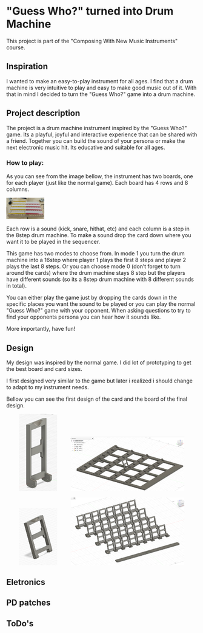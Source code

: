 # "Guess Who?" turned into Drum Machine

This project is part of the "Composing With New Music Instruments" course.

## Inspiration

I wanted to make an easy-to-play instrument for all ages. I find that a drum machine is very intuitive to play and easy to make good music out of it. With that in mind I decided to turn the "Guess Who?" game into a drum machine. 


## Project description

The project is a drum machine instrument inspired by the "Guess Who?" game. Its a playful, joyful and interactive experience that can be shared with a friend. Together you can build the sound of your persona or make the next electronic music hit. Its educative and suitable for all ages. 

### How to play:

As you can see from the image bellow, the instrument has two boards, one for each player (just like the normal game). Each board has 4 rows and 8 columns. 

<img src="./img/boards.jpeg" alt="Alt Text" width="100" title="Two board instrument">

Each row is a sound (kick, snare, hithat, etc) and each column is a step in the 8step drum machine. To make a sound drop the card down where you want it to be played in the sequencer.

This game has two modes to choose from. In mode 1 you turn the drum machine into a 16step where player 1 plays the first 8 steps and player 2 plays the last 8 steps. Or you can choose mode 0 (don’t forget to turn around the cards) where the drum machine stays 8 step but the players have different sounds (so its a 8step drum machine with 8 different sounds in total).

You can either play the game just by dropping the cards down in the specific places you want the sound to be played or you can play the normal "Guess Who?" game with your opponent. When asking questions to try to find your opponents persona you can hear how it sounds like.

More importantly, have fun!

## Design 

My design was inspired by the normal game. I did lot of prototyping to get the best board and card sizes. 

I first designed very similar to the game but later i realized i should change to adapt to my instrument needs.

Bellow you can see the first design of the card and the board of the final design.

<p align="middle">
  <img src="./img/card_before.png" alt="Alt Text" width="100" title="First card design">
&nbsp; &nbsp; &nbsp; &nbsp;
  <img src="./img/board_before.png" alt="Alt Text" width="300" title="First board design">
</p>

<p align="middle">
  <img src="./img/card_after.png" alt="Alt Text" width="100" title="Final card design">
&nbsp; &nbsp; &nbsp; &nbsp;
  <img src="./img/board_after.png" alt="Alt Text" width="300" title="Final board design">
</p>



## Eletronics

## PD patches

## ToDo's 